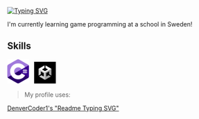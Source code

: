 [![Typing SVG](https://readme-typing-svg.demolab.com?font=Ubuntu+Mono&pause=1000&color=0D7600&multiline=true&repeat=true&width=435&height=64&lines=Alfons;GAME+DEVELOPER)](https://git.io/typing-svg)

<!--
**Snegil/Snegil** is a ✨ _special_ ✨ repository because its `README.md` (this file) appears on your GitHub profile.

Here are some ideas to get you started:

- 🔭 I’m currently working on ...
- 🌱 I’m currently learning ...
- 👯 I’m looking to collaborate on ...
- 🤔 I’m looking for help with ...
- 💬 Ask me about ...
- 📫 How to reach me: ...
- 😄 Pronouns: ...
- ⚡ Fun fact: ...
-->

I'm currently learning game programming at a school in Sweden!

## Skills

<img src="https://github.com/Snegil/Snegil/blob/main/Assets/CSharp.svg" alt="CSharp Logo" width="50" title="CSharp"/> &nbsp; 
<img src="https://github.com/Snegil/Snegil/blob/main/Assets/U_ProfileIcon_Negative_500x500.png" alt="Unity Logo" width="50" title="Unity"/>

> My profile uses:

[DenverCoder1's "Readme Typing SVG"](https://github.com/DenverCoder1/readme-typing-svg)

